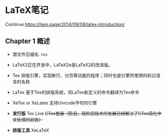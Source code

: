 # LaTeX笔记

Continue <https://liam.page/2014/09/08/latex-introduction/>

## Chapter 1 概述

- 源文件后缀名`.tex`
- LaTeX3正在开发中，LaTeX2e是LaTeX2的改进版。

- Tex 排版引擎，实现断行、分页等功能的程序；同时也是引擎所使用的标记语言的名称
- LaTex 基于Tex的排版系统，将LaTex新定义的命令翻译为Tex命令
- XeTex or XeLatex 支持Unicode字符的引擎

- **发行版** Tex Live ~~CTex套装（陈旧，现阶段技术的发展已经解决了CTex简化中文处理的初衷）~~
- **排版工具** XeLaTeX
